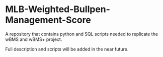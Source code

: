 # MLB-Weighted-Bullpen-Management-Score
A repository that contains python and SQL scripts needed to replicate the wBMS and wBMS+ project.

Full description and scripts will be added in the near future.
